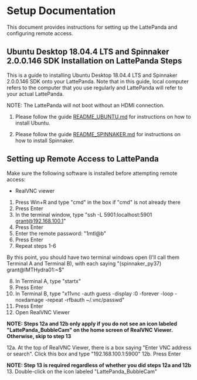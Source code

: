 # Setup Documentation

This document provides instructions for setting up the LattePanda and configuring remote access.

## Ubuntu Desktop 18.04.4 LTS and Spinnaker 2.0.0.146 SDK Installation on LattePanda Steps

This is a guide to installing Ubuntu Desktop 18.04.4 LTS and Spinnaker 2.0.0.146 SDK onto your LattePanda. Note that in this guide, local computer refers to the computer that you use regularly and LattePanda will refer to your actual LattePanda.

NOTE: The LattePanda will not boot without an HDMI connection.

1. Please follow the guide [README_UBUNTU.md](README_UBUNTU.md) for instructions on how to install Ubuntu.

2. Please follow the guide [README_SPINNAKER.md](README_SPINNAKER.md) for instructions on how to install Spinnaker.

## Setting up Remote Access to LattePanda

Make sure the following software is installed before attempting remote access:

- RealVNC viewer

1. Press Win+R and type "cmd" in the box if "cmd" is not already there
2. Press Enter
3. In the terminal window, type "ssh -L 5901:localhost:5901 grant@192.168.100.1"
4. Press Enter
5. Enter the remote password: "1mtl@b"
6. Press Enter
7. Repeat steps 1-6

By this point, you should have two terminal windows open (I'll call them Terminal A and Terminal B), with each saying "(spinnaker_py37) grant@IMTHydra01:~$"

8. In Terminal A, type "startx"
9. Press Enter
10. In Terminal B, type "x11vnc -auth guess -display :0 -forever -loop -noxdamage -repeat -rfbauth ~/.vnc/passwd"
11. Press Enter
12. Open RealVNC Viewer

**NOTE: Steps 12a and 12b only apply if you do not see an icon labeled "LattePanda_BubbleCam" on the home screen of RealVNC Viewer. Otherwise, skip to step 13**

12a. At the top of RealVNC Viewer, there is a box saying "Enter VNC address or search". Click this box and type "192.168.100.1:5900"
12b. Press Enter

**NOTE: Step 13 is required regardless of whether you did steps 12a and 12b**
13. Double-click on the icon labeled "LattePanda_BubbleCam"